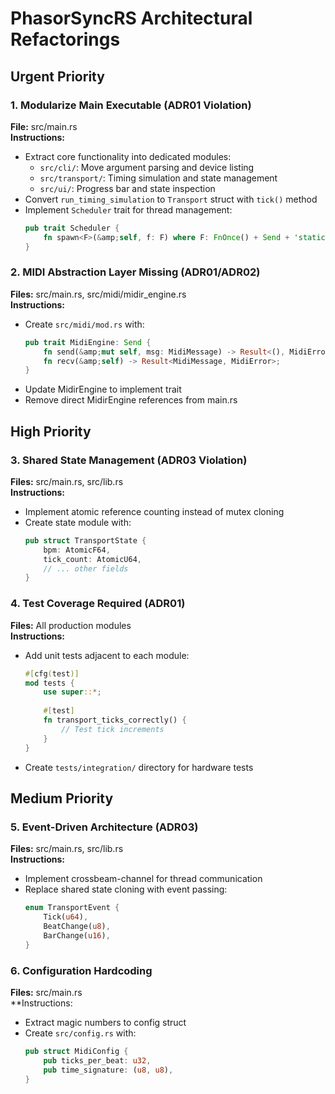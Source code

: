 # PhasorSyncRS Architectural Refactorings

## Urgent Priority

### 1. Modularize Main Executable (ADR01 Violation)
**File:** src/main.rs  
**Instructions:**
- Extract core functionality into dedicated modules:
  - `src/cli/`: Move argument parsing and device listing
  - `src/transport/`: Timing simulation and state management
  - `src/ui/`: Progress bar and state inspection
- Convert `run_timing_simulation` to `Transport` struct with `tick()` method
- Implement `Scheduler` trait for thread management:
  ```rust
  pub trait Scheduler {
      fn spawn<F>(&amp;self, f: F) where F: FnOnce() + Send + 'static;
  }
  ```

### 2. MIDI Abstraction Layer Missing (ADR01/ADR02)
**Files:** src/main.rs, src/midi/midir_engine.rs  
**Instructions:**
- Create `src/midi/mod.rs` with:
  ```rust
  pub trait MidiEngine: Send {
      fn send(&amp;mut self, msg: MidiMessage) -> Result<(), MidiError>;
      fn recv(&amp;self) -> Result<MidiMessage, MidiError>;
  }
  ```
- Update MidirEngine to implement trait
- Remove direct MidirEngine references from main.rs

## High Priority

### 3. Shared State Management (ADR03 Violation)
**Files:** src/main.rs, src/lib.rs  
**Instructions:**
- Implement atomic reference counting instead of mutex cloning
- Create state module with:
  ```rust
  pub struct TransportState {
      bpm: AtomicF64,
      tick_count: AtomicU64,
      // ... other fields
  }
  ```

### 4. Test Coverage Required (ADR01)
**Files:** All production modules  
**Instructions:**
- Add unit tests adjacent to each module:
  ```rust
  #[cfg(test)]
  mod tests {
      use super::*;
      
      #[test]
      fn transport_ticks_correctly() {
          // Test tick increments
      }
  }
  ```
- Create `tests/integration/` directory for hardware tests

## Medium Priority

### 5. Event-Driven Architecture (ADR03)
**Files:** src/main.rs, src/lib.rs  
**Instructions:**
- Implement crossbeam-channel for thread communication
- Replace shared state cloning with event passing:
  ```rust
  enum TransportEvent {
      Tick(u64),
      BeatChange(u8),
      BarChange(u16),
  }
  ```

### 6. Configuration Hardcoding
**Files:** src/main.rs  
**Instructions:
- Extract magic numbers to config struct
- Create `src/config.rs` with:
  ```rust
  pub struct MidiConfig {
      pub ticks_per_beat: u32,
      pub time_signature: (u8, u8),
  }